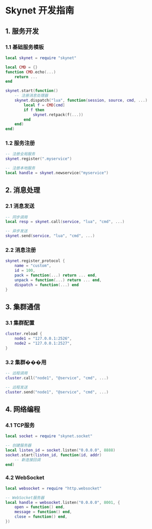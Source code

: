 # Skynet 开发指南

## 1. 服务开发

### 1.1 基础服务模板
~~~lua
local skynet = require "skynet"

local CMD = {}
function CMD.echo(...)
    return ...
end

skynet.start(function()
    -- 注册消息处理器
    skynet.dispatch("lua", function(session, source, cmd, ...)
        local f = CMD[cmd]
        if f then
            skynet.retpack(f(...))
        end
    end)
end)
~~~

### 1.2 服务注册
~~~lua
-- 注册全局服务
skynet.register(".myservice")

-- 注册本地服务
local handle = skynet.newservice("myservice")
~~~

## 2. 消息处理

### 2.1 消息发送
~~~lua
-- 同步调用
local resp = skynet.call(service, "lua", "cmd", ...)

-- 异步发送
skynet.send(service, "lua", "cmd", ...)
~~~

### 2.2 消息注册
~~~lua
skynet.register_protocol {
    name = "custom",
    id = 100,
    pack = function(...) return ... end,
    unpack = function(...) return ... end,
    dispatch = function(...) end
}
~~~

## 3. 集群通信

### 3.1 集群配置
~~~lua
cluster.reload {
    node1 = "127.0.0.1:2526",
    node2 = "127.0.0.1:2527",
}
~~~

### 3.2 集群���用
~~~lua
-- 远程调用
cluster.call("node1", "@service", "cmd", ...)

-- 远程发送
cluster.send("node1", "@service", "cmd", ...)
~~~

## 4. 网络编程

### 4.1 TCP服务
~~~lua
local socket = require "skynet.socket"

-- 创建服务器
local listen_id = socket.listen("0.0.0.0", 8888)
socket.start(listen_id, function(id, addr)
    -- 新连接回调
end)
~~~

### 4.2 WebSocket
~~~lua
local websocket = require "http.websocket"

-- WebSocket服务器
local handle = websocket.listen("0.0.0.0", 8001, {
    open = function() end,
    message = function() end,
    close = function() end,
})
~~~ 